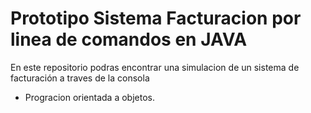 # Prototipo Sistema Facturacion por linea de comandos en JAVA

En este repositorio podras encontrar una simulacion de un sistema de facturación a traves de la consola

* Progracion orientada a objetos.
